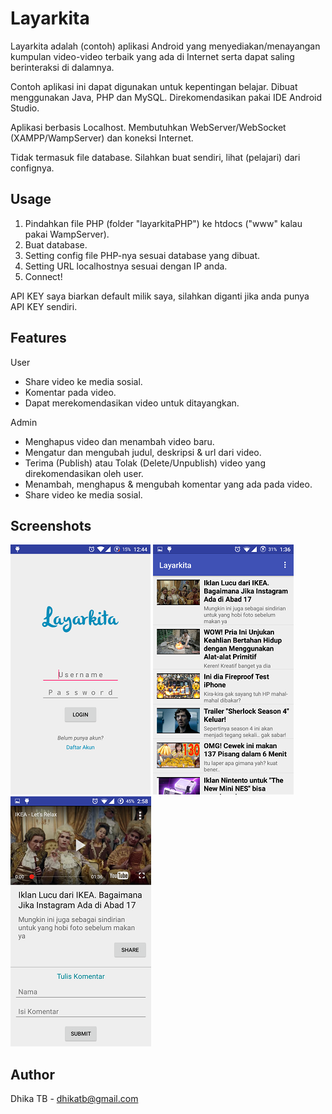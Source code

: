 Layarkita
=======

Layarkita adalah (contoh) aplikasi Android yang menyediakan/menayangan kumpulan video-video terbaik yang ada di Internet serta dapat saling berinteraksi di dalamnya. 

Contoh aplikasi ini dapat digunakan untuk kepentingan belajar. Dibuat menggunakan Java, PHP dan MySQL.
Direkomendasikan pakai IDE Android Studio.

Aplikasi berbasis Localhost. Membutuhkan WebServer/WebSocket (XAMPP/WampServer) dan koneksi Internet.

Tidak termasuk file database. Silahkan buat sendiri, lihat (pelajari) dari confignya.

Usage
------

1. Pindahkan file PHP (folder "layarkitaPHP") ke htdocs ("www" kalau pakai WampServer).
2. Buat database.
3. Setting config file PHP-nya sesuai database yang dibuat.
4. Setting URL localhostnya sesuai dengan IP anda.
5. Connect!

API KEY saya biarkan default milik saya, silahkan diganti jika anda punya API KEY sendiri.

Features
--------

User
* Share video ke media sosial.
* Komentar pada video.
* Dapat merekomendasikan video untuk ditayangkan.

Admin
* Menghapus video dan menambah video baru.
* Mengatur dan mengubah judul, deskripsi & url dari video.
* Terima (Publish) atau Tolak (Delete/Unpublish) video yang direkomendasikan oleh user.
* Menambah, menghapus & mengubah komentar yang ada pada video.
* Share video ke media sosial.



Screenshots
----------
![](https://github.com/dhikatb/Layarkita/blob/master/screenshot/login.png) ![](https://github.com/dhikatb/Layarkita/blob/master/screenshot/list.png) ![](https://github.com/dhikatb/Layarkita/blob/master/screenshot/detail%20user.png)


Author
-------
Dhika TB - dhikatb@gmail.com